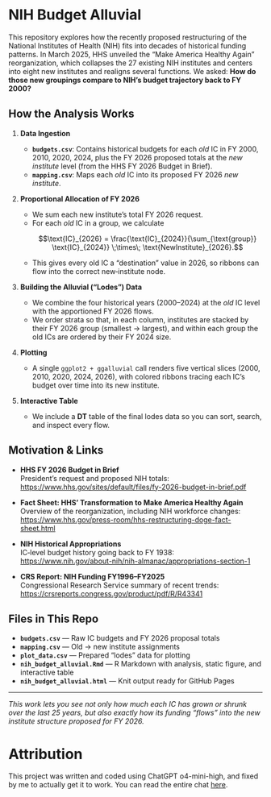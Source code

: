 # NIH Budget Alluvial

This repository explores how the recently proposed restructuring of the National Institutes of Health (NIH) fits into decades of historical funding patterns.  In March 2025, HHS unveiled the “Make America Healthy Again” reorganization, which collapses the 27 existing NIH institutes and centers into eight new institutes and realigns several functions.  We asked: **How do those new groupings compare to NIH’s budget trajectory back to FY 2000?**

## How the Analysis Works

1. **Data Ingestion**  
   - **`budgets.csv`**: Contains historical budgets for each *old* IC in FY 2000, 2010, 2020, 2024, plus the FY 2026 proposed totals at the *new institute* level (from the HHS FY 2026 Budget in Brief).  
   - **`mapping.csv`**: Maps each *old* IC into its proposed FY 2026 *new institute*.

2. **Proportional Allocation of FY 2026**  
   - We sum each new institute’s total FY 2026 request.  
   - For each *old* IC in a group, we calculate
     ```math
     \text{IC}_{2026} = \frac{\text{IC}_{2024}}{\sum_{\text{group}} \text{IC}_{2024}} \;\times\; \text{NewInstitute}_{2026}.
     ```
   - This gives every old IC a “destination” value in 2026, so ribbons can flow into the correct new‐institute node.

3. **Building the Alluvial (“Lodes”) Data**  
   - We combine the four historical years (2000–2024) at the *old* IC level with the apportioned FY 2026 flows.  
   - We order strata so that, in each column, institutes are stacked by their FY 2026 group (smallest → largest), and within each group the old ICs are ordered by their FY 2024 size.

4. **Plotting**  
   - A single `ggplot2 + ggalluvial` call renders five vertical slices (2000, 2010, 2020, 2024, 2026), with colored ribbons tracing each IC’s budget over time into its new institute.

5. **Interactive Table**  
   - We include a **DT** table of the final lodes data so you can sort, search, and inspect every flow.

## Motivation & Links

- **HHS FY 2026 Budget in Brief**  
  President’s request and proposed NIH totals:  
  https://www.hhs.gov/sites/default/files/fy-2026-budget-in-brief.pdf

- **Fact Sheet: HHS’ Transformation to Make America Healthy Again**  
  Overview of the reorganization, including NIH workforce changes:  
  https://www.hhs.gov/press-room/hhs-restructuring-doge-fact-sheet.html

- **NIH Historical Appropriations**  
  IC‐level budget history going back to FY 1938:  
  https://www.nih.gov/about-nih/nih-almanac/appropriations-section-1

- **CRS Report: NIH Funding FY1996–FY2025**  
  Congressional Research Service summary of recent trends:  
  https://crsreports.congress.gov/product/pdf/R/R43341

## Files in This Repo

- **`budgets.csv`** — Raw IC budgets and FY 2026 proposal totals  
- **`mapping.csv`** — Old → new institute assignments  
- **`plot_data.csv`** — Prepared “lodes” data for plotting  
- **`nih_budget_alluvial.Rmd`** — R Markdown with analysis, static figure, and interactive table  
- **`nih_budget_alluvial.html`** — Knit output ready for GitHub Pages

---

*This work lets you see not only how much each IC has grown or shrunk over the last 25 years, but also exactly how its funding “flows” into the new institute structure proposed for FY 2026.*  

# Attribution
This project was written and coded using ChatGPT o4-mini-high, and fixed by me to actually get it to work. You can read the entire chat [here](https://chatgpt.com/share/68459935-01b8-8012-bffc-9bf730d6f977).

